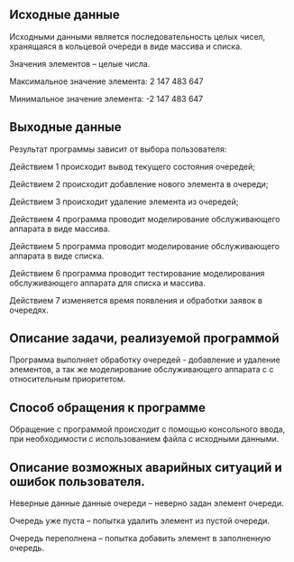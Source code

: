 ## Исходные данные

Исходными данными является последовательность целых чисел, хранящаяся в кольцевой очереди в виде массива и списка.  

Значения элементов – целые числа. 
   
Максимальное значение элемента: 2 147 483 647  
  
Минимальное значение элемента: -2 147 483 647  

## Выходные данные

Результат программы зависит от выбора пользователя:  

Действием 1 происходит вывод текущего состояния очередей;  
  
Действием 2 происходит добавление нового элемента в очереди;  
  
Действием 3 происходит удаление элемента из очередей;  
  
Действием 4 программа проводит моделирование обслуживающего аппарата в виде массива.

Действием 5 программа проводит моделирование обслуживающего аппарата в виде списка.

Действием 6 программа проводит тестирование моделирования обслуживающего аппарата для списка и массива.

Действием 7 изменяется время появления и обработки заявок в очередях.

## Описание задачи, реализуемой программой  

Программа выполняет обработку очередей - добавление и удаление элементов, а так же моделирование обслуживающего аппарата с с относительным приоритетом. 

## Способ обращения к программе  

Обращение с программой происходит с помощью консольного ввода, при необходимости с использованием файла с исходными данными.  

## Описание возможных аварийных ситуаций и ошибок пользователя.  

Неверные данные данные очереди – неверно задан элемент очереди.
    
Очередь уже пуста – попытка удалить элемент из пустой очереди.  
  
Очередь переполнена – попытка добавить элемент в заполненную очередь.  